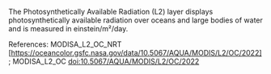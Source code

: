 The Photosynthetically Available Radiation (L2) layer displays photosynthetically available radiation over oceans and large bodies of water and is measured in einstein/m²/day.

References: MODISA_L2_OC_NRT [https://oceancolor.gsfc.nasa.gov/data/10.5067/AQUA/MODIS/L2/OC/2022]; MODISA_L2_OC [doi:10.5067/AQUA/MODIS/L2/OC/2022](https://doi.org/10.5067/AQUA/MODIS/L2/OC/2022)